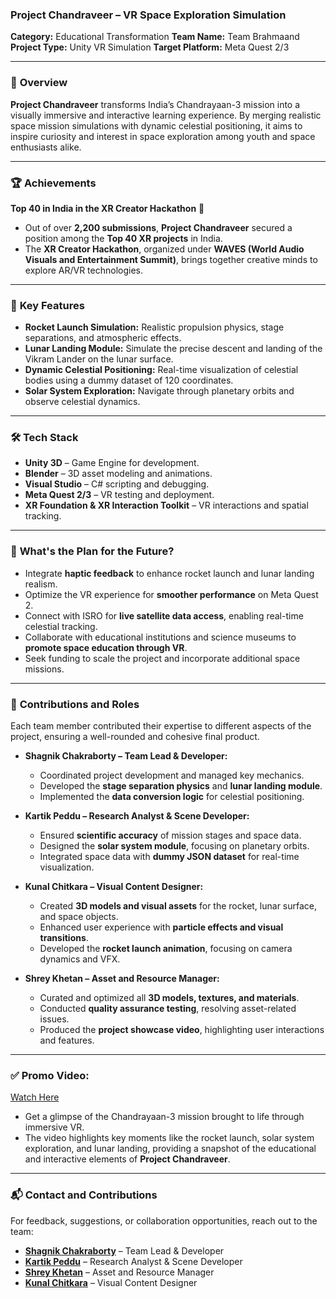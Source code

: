 ### **Project Chandraveer – VR Space Exploration Simulation**

**Category:** Educational Transformation
**Team Name:** Team Brahmaand
**Project Type:** Unity VR Simulation
**Target Platform:** Meta Quest 2/3

---

### 🚀 **Overview**

**Project Chandraveer** transforms India’s Chandrayaan-3 mission into a visually immersive and interactive learning experience. By merging realistic space mission simulations with dynamic celestial positioning, it aims to inspire curiosity and interest in space exploration among youth and space enthusiasts alike.

---

### 🏆 **Achievements**

**Top 40 in India in the XR Creator Hackathon** 🏅

* Out of over **2,200 submissions**, **Project Chandraveer** secured a position among the **Top 40 XR projects** in India.
* The **XR Creator Hackathon**, organized under **WAVES (World Audio Visuals and Entertainment Summit)**, brings together creative minds to explore AR/VR technologies.

---

### 🌌 **Key Features**

* **Rocket Launch Simulation:** Realistic propulsion physics, stage separations, and atmospheric effects.
* **Lunar Landing Module:** Simulate the precise descent and landing of the Vikram Lander on the lunar surface.
* **Dynamic Celestial Positioning:** Real-time visualization of celestial bodies using a dummy dataset of 120 coordinates.
* **Solar System Exploration:** Navigate through planetary orbits and observe celestial dynamics.

---

### 🛠️ **Tech Stack**

* **Unity 3D** – Game Engine for development.
* **Blender** – 3D asset modeling and animations.
* **Visual Studio** – C# scripting and debugging.
* **Meta Quest 2/3** – VR testing and deployment.
* **XR Foundation & XR Interaction Toolkit** – VR interactions and spatial tracking.

---

### 🌟 **What's the Plan for the Future?**

* Integrate **haptic feedback** to enhance rocket launch and lunar landing realism.
* Optimize the VR experience for **smoother performance** on Meta Quest 2.
* Connect with ISRO for **live satellite data access**, enabling real-time celestial tracking.
* Collaborate with educational institutions and science museums to **promote space education through VR**.
* Seek funding to scale the project and incorporate additional space missions.

---

### 👥 **Contributions and Roles**

Each team member contributed their expertise to different aspects of the project, ensuring a well-rounded and cohesive final product.

* **Shagnik Chakraborty – Team Lead & Developer:**

  * Coordinated project development and managed key mechanics.
  * Developed the **stage separation physics** and **lunar landing module**.
  * Implemented the **data conversion logic** for celestial positioning.

* **Kartik Peddu – Research Analyst & Scene Developer:**

  * Ensured **scientific accuracy** of mission stages and space data.
  * Designed the **solar system module**, focusing on planetary orbits.
  * Integrated space data with **dummy JSON dataset** for real-time visualization.

* **Kunal Chitkara – Visual Content Designer:**

  * Created **3D models and visual assets** for the rocket, lunar surface, and space objects.
  * Enhanced user experience with **particle effects and visual transitions**.
  * Developed the **rocket launch animation**, focusing on camera dynamics and VFX.

* **Shrey Khetan – Asset and Resource Manager:**

  * Curated and optimized all **3D models, textures, and materials**.
  * Conducted **quality assurance testing**, resolving asset-related issues.
  * Produced the **project showcase video**, highlighting user interactions and features.

---

### ✅ **Promo Video:**

[Watch Here](https://youtu.be/U1SuE3rQE1E)

* Get a glimpse of the Chandrayaan-3 mission brought to life through immersive VR.
* The video highlights key moments like the rocket launch, solar system exploration, and lunar landing, providing a snapshot of the educational and interactive elements of **Project Chandraveer**.

---

### 📬 **Contact and Contributions**

For feedback, suggestions, or collaboration opportunities, reach out to the team:

* [**Shagnik Chakraborty**](https://github.com/Shagnik-Chakraborty) – Team Lead & Developer
* [**Kartik Peddu**](https://github.com/Kartikpeddu10) – Research Analyst & Scene Developer
* [**Shrey Khetan**](https://github.com/ANS1087) – Asset and Resource Manager
* [**Kunal Chitkara**](https://github.com/kunalchitkara010) – Visual Content Designer
